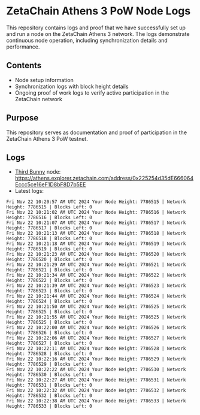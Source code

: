 # ZetaChain Athens 3 PoW Node Logs
This repository contains logs and proof that we have successfully set up and run a node on the ZetaChain Athens 3 network. The logs demonstrate continuous node operation, including synchronization details and performance.

## Contents
- Node setup information
- Synchronization logs with block height details
- Ongoing proof of work logs to verify active participation in the ZetaChain network

## Purpose
This repository serves as documentation and proof of participation in the ZetaChain Athens 3 PoW testnet.

## Logs

- [Third Bunny](https://thirdbunny.xyz/) node: https://athens.explorer.zetachain.com/address/0x225254d35dE666064Eccc5ce16eF1D8bF8D7b5EE
- Latest logs:
```
Fri Nov 22 10:20:57 AM UTC 2024 Your Node Height: 7786515 | Network Height: 7786515 | Blocks Left: 0
Fri Nov 22 10:21:02 AM UTC 2024 Your Node Height: 7786516 | Network Height: 7786516 | Blocks Left: 0
Fri Nov 22 10:21:07 AM UTC 2024 Your Node Height: 7786517 | Network Height: 7786517 | Blocks Left: 0
Fri Nov 22 10:21:13 AM UTC 2024 Your Node Height: 7786518 | Network Height: 7786518 | Blocks Left: 0
Fri Nov 22 10:21:18 AM UTC 2024 Your Node Height: 7786519 | Network Height: 7786519 | Blocks Left: 0
Fri Nov 22 10:21:23 AM UTC 2024 Your Node Height: 7786520 | Network Height: 7786520 | Blocks Left: 0
Fri Nov 22 10:21:29 AM UTC 2024 Your Node Height: 7786521 | Network Height: 7786521 | Blocks Left: 0
Fri Nov 22 10:21:34 AM UTC 2024 Your Node Height: 7786522 | Network Height: 7786522 | Blocks Left: 0
Fri Nov 22 10:21:39 AM UTC 2024 Your Node Height: 7786523 | Network Height: 7786523 | Blocks Left: 0
Fri Nov 22 10:21:44 AM UTC 2024 Your Node Height: 7786524 | Network Height: 7786524 | Blocks Left: 0
Fri Nov 22 10:21:50 AM UTC 2024 Your Node Height: 7786525 | Network Height: 7786525 | Blocks Left: 0
Fri Nov 22 10:21:55 AM UTC 2024 Your Node Height: 7786525 | Network Height: 7786525 | Blocks Left: 0
Fri Nov 22 10:22:00 AM UTC 2024 Your Node Height: 7786526 | Network Height: 7786526 | Blocks Left: 0
Fri Nov 22 10:22:06 AM UTC 2024 Your Node Height: 7786527 | Network Height: 7786527 | Blocks Left: 0
Fri Nov 22 10:22:11 AM UTC 2024 Your Node Height: 7786528 | Network Height: 7786528 | Blocks Left: 0
Fri Nov 22 10:22:16 AM UTC 2024 Your Node Height: 7786529 | Network Height: 7786529 | Blocks Left: 0
Fri Nov 22 10:22:22 AM UTC 2024 Your Node Height: 7786530 | Network Height: 7786530 | Blocks Left: 0
Fri Nov 22 10:22:27 AM UTC 2024 Your Node Height: 7786531 | Network Height: 7786531 | Blocks Left: 0
Fri Nov 22 10:22:32 AM UTC 2024 Your Node Height: 7786532 | Network Height: 7786532 | Blocks Left: 0
Fri Nov 22 10:22:38 AM UTC 2024 Your Node Height: 7786533 | Network Height: 7786533 | Blocks Left: 0
```
